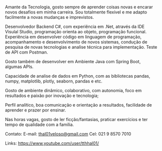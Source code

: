 Amante da Tecnologia, gosto sempre de aprender coisas novas e encarar novos desafios em minha carreira. Sou totalmente flexível e me adapto facilmente a novas mudanças e imprevistos.

Desenvolvedor Backend C#, com experiência em .Net, através da IDE Visulal Studio, programação orienta ao objeto, programação funcional. Experiência em desenvolver código em linguagem de programação, acompanhamento e desenvolvimento de novos sistemas, condução de pesquisa de novas tecnologias e analise técnica para implementação. Teste de API com Postman.

Gosto também de desenvolver em Ambiente Java com Spring Boot, algumas APIs.



Capacidade de analise de dados em Python, com as bibliotecas pandas, numpy, matplotlib, plotly, seaborn, pandas e etc.

Gosto de ambiente dinâmico, colaborativo, com autonomia, foco em resultados e paixão por inovação e tecnologia;

Perfil analítico, boa comunicação e orientação a resultados, facilidade de aprender e prazer por ensinar.

Nas horas vagas, gosto de ler ficção/fantasias, praticar exercícios e ter tempo de qualidade com a família.





Contato:
E-mail: thal01veloso@gmail.com
Cel: 021 9 8570 7010

Links:
https://www.youtube.com/user/tthhal01/
